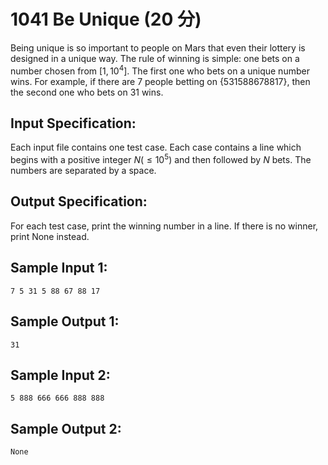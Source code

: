 # 1041 Be Unique (20 分)

Being unique is so important to people on Mars that even their lottery is designed in a unique way. The rule of winning is simple: one bets on a number chosen from $[1, 10^4]$. The first one who bets on a unique number wins. For example, if there are 7 people betting on $\{ 5 31 5 88 67 88 17 \}$, then the second one who bets on 31 wins.

## Input Specification:
Each input file contains one test case. Each case contains a line which begins with a positive integer $N (≤ 10^5)$ and then followed by $N$ bets. The numbers are separated by a space.

## Output Specification:
For each test case, print the winning number in a line. If there is no winner, print None instead.

## Sample Input 1:
```
7 5 31 5 88 67 88 17
```

## Sample Output 1:
```
31
```

## Sample Input 2:
```
5 888 666 666 888 888
```

## Sample Output 2:
```
None
```
